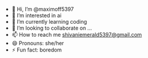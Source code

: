 - 👋 Hi, I’m @maximoff5397
- 👀 I’m interested in ai
- 🌱 I’m currently learning coding
- 💞️ I’m looking to collaborate on ...
- 📫 How to reach me shivaniemerald5397@gmail.com
- 😄 Pronouns: she/her
- ⚡ Fun fact: boredom 

<!---
maximoff5397/maximoff5397 is a ✨ special ✨ repository because its `README.md` (this file) appears on your GitHub profile.
You can click the Preview link to take a look at your changes.
--->
